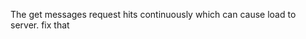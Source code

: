 <!-- small Error in front End -->

The get messages request hits continuously which can cause load to server.
fix that
